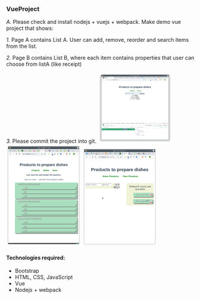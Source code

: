 ### VueProject 
 
*A.* Please check and  install  nodejs + vuejs + webpack.
Make demo vue project that shows:

*1.* Page A contains List A. User can add, remove, reorder and search items from the list.

*2.* Page B contains List B, where each item contains properties that user can choose from listA (like receipt)

*3.* Please commit the project into git.
<img src="images/front_page.png" width="200">
<img src="images/second_page.png" width="200">
<img src="images/second_page3.png" width="200">

#### Technologies required:
* Bootstrap 
* HTML, CSS, JavaScript
* Vue
* Nodejs + webpack
